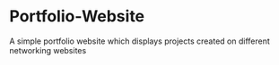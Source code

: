 # Portfolio-Website
A simple portfolio website which displays projects created on different networking websites

